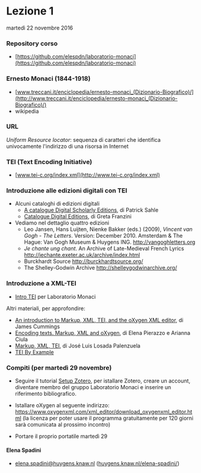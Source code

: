 # Lezione 1
martedì 22 novembre 2016

### Repository corso

- [https://github.com/elespdn/laboratorio-monaci](https://github.com/elespdn/laboratorio-monaci)

### Ernesto Monaci (1844-1918)
- [www.treccani.it/enciclopedia/ernesto-monaci_(Dizionario-Biografico)/](http://www.treccani.it/enciclopedia/ernesto-monaci_(Dizionario-Biografico)/)
- wikipedia

### URL
*Uniform Resource locator*:
 sequenza di caratteri che identifica univocamente l'indirizzo di una risorsa in Internet

### TEI (Text Encoding Initiative)
- [www.tei-c.org/index.xml](http://www.tei-c.org/index.xml)

### Introduzione alle edizioni digitali con TEI
- Alcuni cataloghi di edizioni digitali
	- [A catalogue Digital Scholarly Editions](http://www.digitale-edition.de/), di Patrick Sahle 
	- [Catalogue Digital Editions](https://dig-ed-cat.eos.arz.oeaw.ac.at/), di Greta Franzini
- Vediamo nel dettaglio quattro edizioni
	-  Leo Jansen, Hans Luijten, Nienke Bakker (eds.) (2009), *Vincent van Gogh - The Letters*. Version: December 2010. Amsterdam & The Hague: Van Gogh Museum & Huygens ING. <http://vangoghletters.org>
	-  *Je chante ung chant*. An Archive of Late-Medieval French Lyrics <http://jechante.exeter.ac.uk/archive/index.html>
	-  Burckhardt Source <http://burckhardtsource.org/>
	-  The Shelley-Godwin Archive <http://shelleygodwinarchive.org/>


### Introduzione a XML-TEI

- [Intro TEI](https://elespdn.github.io/talks/labMonaci1-xmlTei.html#/) per Laboratorio Monaci

Altri materiali, per approfondire:

- [An introduction to Markup, XML, TEI, and the oXygen XML editor](https://prezi.com/jiwc-yg9wmlq/an-introduction-to-markup-xml-tei-and-the-oxygen-xml-editor/), di James Cummings
- [Encoding texts. Markup, XML and oXygen](http://dixit.uni-koeln.de/wp-content/uploads/2015/04/Camp1-Elena_Pierazzo_and_Arianna_Ciula_-_Encoding_Texts.pdf), di Elena Pierazzo e Arianna Ciula
- [Markup, XML, TEI](http://editio.github.io/slides/xml-tei#/portada), di José Luis Losada Palenzuela
- [TEI By Example](http://teibyexample.org/)

### Compiti (per martedì 29 novembre)

- Seguire il tutorial [Setup Zotero](https://github.com/elespdn/laboratorio-monaci/blob/master/lezione1/zotero-setup.md), per istallare Zotero, creare un account, diventare membro del gruppo Laboratorio Monaci e inserire un riferimento bibliografico.

- Istallare oXygen al seguente indirizzo:
 <https://www.oxygenxml.com/xml_editor/download_oxygenxml_editor.html> (la licenza per poter usare il programma gratuitamente per 120 giorni sarà comunicata al prossimo incontro)

- Portare il proprio portatile martedì 29

#### Elena Spadini
- elena.spadini@huygens.knaw.nl ([huygens.knaw.nl/elena-spadini/](https://www.huygens.knaw.nl/elena-spadini/))



